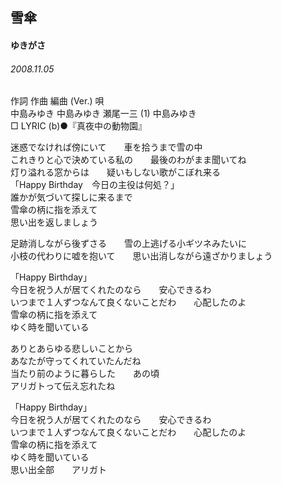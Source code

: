 ## 雪傘
#### ゆきがさ
###### 2008.11.05


作詞  作曲  編曲 (Ver.)   唄   
中島みゆき   中島みゆき   瀬尾一三 (1)  中島みゆき   
□ LYRIC (b)●『真夜中の動物園』   
   
迷惑でなければ傍にいて　　車を拾うまで雪の中   
これきりと心で決めている私の　　最後のわがまま聞いてね   
灯り溢れる窓からは　　疑いもしない歌がこぼれ来る   
「Happy Birthday　今日の主役は何処？」   
誰かが気づいて探しに来るまで   
雪傘の柄に指を添えて   
思い出を返しましょう   
   
足跡消しながら後ずさる　　雪の上逃げる小ギツネみたいに   
小枝の代わりに嘘を抱いて　　思い出消しながら遠ざかりましょう   
   
「Happy Birthday」   
今日を祝う人が居てくれたのなら　　安心できるわ   
いつまで１人ずつなんて良くないことだわ　　心配したのよ   
雪傘の柄に指を添えて   
ゆく時を聞いている   
   
ありとあらゆる悲しいことから   
あなたが守ってくれていたんだね   
当たり前のように暮らした　　あの頃   
アリガトって伝え忘れたね   
   
「Happy Birthday」   
今日を祝う人が居てくれたのなら　　安心できるわ   
いつまで１人ずつなんて良くないことだわ　　心配したのよ   
雪傘の柄に指を添えて   
ゆく時を聞いている   
思い出全部　　アリガト   